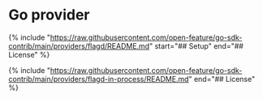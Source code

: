 
# Go provider

{%
  include "https://raw.githubusercontent.com/open-feature/go-sdk-contrib/main/providers/flagd/README.md"
  start="## Setup"
  end="## License"
%}

{%
  include "https://raw.githubusercontent.com/open-feature/go-sdk-contrib/main/providers/flagd-in-process/README.md"
  end="## License"
%}
